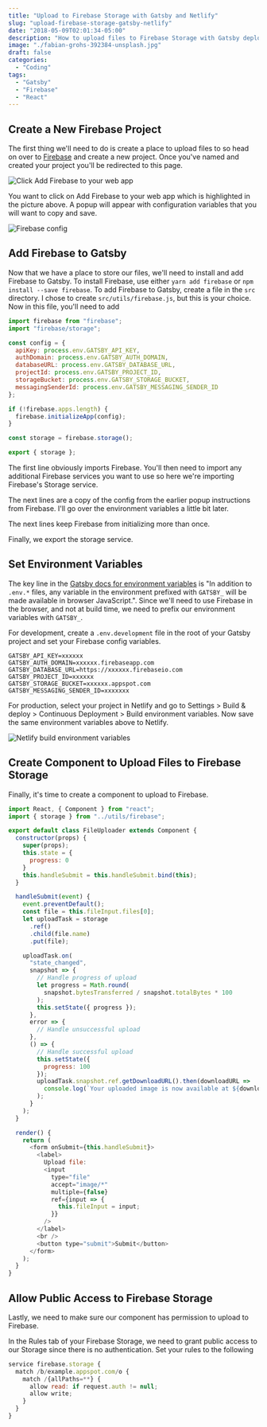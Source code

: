 ```yaml
---
title: "Upload to Firebase Storage with Gatsby and Netlify"
slug: "upload-firebase-storage-gatsby-netlify"
date: "2018-05-09T02:01:34-05:00"
description: "How to upload files to Firebase Storage with Gatsby deployed to Netlify."
image: "./fabian-grohs-392384-unsplash.jpg"
draft: false
categories:
  - "Coding"
tags:
  - "Gatsby"
  - "Firebase"
  - "React"
---
```


## Create a New Firebase Project

The first thing we'll need to do is create a place to upload files to so head on over to [Firebase](https://firebase.google.com) and create a new project. Once you've named and created your project you'll be redirected to this page.

![Click Add Firebase to your web app](./click-add-firebase-web.png)

You want to click on Add Firebase to your web app which is highlighted in the picture above. A popup will appear with configuration variables that you will want to copy and save.

![Firebase config](./firebase-config.png)

## Add Firebase to Gatsby

Now that we have a place to store our files, we'll need to install and add Firebase to Gatsby. To install Firebase, use either `yarn add firebase` or `npm install --save firebase`. To add Firebase to Gatsby, create a file in the `src` directory. I chose to create `src/utils/firebase.js`, but this is your choice. Now in this file, you'll need to add

```js
import firebase from "firebase";
import "firebase/storage";

const config = {
  apiKey: process.env.GATSBY_API_KEY,
  authDomain: process.env.GATSBY_AUTH_DOMAIN,
  databaseURL: process.env.GATSBY_DATABASE_URL,
  projectId: process.env.GATSBY_PROJECT_ID,
  storageBucket: process.env.GATSBY_STORAGE_BUCKET,
  messagingSenderId: process.env.GATSBY_MESSAGING_SENDER_ID
};

if (!firebase.apps.length) {
  firebase.initializeApp(config);
}

const storage = firebase.storage();

export { storage };
```

The first line obviously imports Firebase. You'll then need to import any additional Firebase services you want to use so here we're importing Firebase's Storage service.

The next lines are a copy of the config from the earlier popup instructions from Firebase. I'll go over the environment variables a little bit later.

The next lines keep Firebase from initializing more than once.

Finally, we export the storage service.

## Set Environment Variables

The key line in the [Gatsby docs for environment variables](https://www.gatsbyjs.org/docs/environment-variables/) is "In addition to `.env.*` files, any variable in the environment prefixed with `GATSBY_` will be made available in browser JavaScript.". Since we'll need to use Firebase in the browser, and not at build time, we need to prefix our environment variables with `GATSBY_`.

For development, create a `.env.development` file in the root of your Gatsby project and set your Firebase config variables.

```shell
GATSBY_API_KEY=xxxxxx
GATSBY_AUTH_DOMAIN=xxxxxx.firebaseapp.com
GATSBY_DATABASE_URL=https://xxxxxx.firebaseio.com
GATSBY_PROJECT_ID=xxxxxx
GATSBY_STORAGE_BUCKET=xxxxxx.appspot.com
GATSBY_MESSAGING_SENDER_ID=xxxxxxx
```

For production, select your project in Netlify and go to Settings > Build & deploy > Continuous Deployment > Build environment variables. Now save the same environment variables above to Netlify.

![Netlify build environment variables](./netlify-env-vars.png)

## Create Component to Upload Files to Firebase Storage

Finally, it's time to create a component to upload to Firebase.

```js
import React, { Component } from "react";
import { storage } from "../utils/firebase";

export default class FileUploader extends Component {
  constructor(props) {
    super(props);
    this.state = {
      progress: 0
    }
    this.handleSubmit = this.handleSubmit.bind(this);
  }

  handleSubmit(event) {
    event.preventDefault();
    const file = this.fileInput.files[0];
    let uploadTask = storage
      .ref()
      .child(file.name)
      .put(file);

    uploadTask.on(
      "state_changed",
      snapshot => {
        // Handle progress of upload
        let progress = Math.round(
          snapshot.bytesTransferred / snapshot.totalBytes * 100
        );
        this.setState({ progress });
      },
      error => {
        // Handle unsuccessful upload
      },
      () => {
        // Handle successful upload
        this.setState({
          progress: 100
        });
        uploadTask.snapshot.ref.getDownloadURL().then(downloadURL =>
          console.log(`Your uploaded image is now available at ${downloadURL}`);
        );
      }
    );
  }

  render() {
    return (
      <form onSubmit={this.handleSubmit}>
        <label>
          Upload file:
          <input
            type="file"
            accept="image/*"
            multiple={false}
            ref={input => {
              this.fileInput = input;
            }}
          />
        </label>
        <br />
        <button type="submit">Submit</button>
      </form>
    );
  }
}
```

## Allow Public Access to Firebase Storage

Lastly, we need to make sure our component has permission to upload to Firebase.

In the Rules tab of your Firebase Storage, we need to grant public access to our Storage since there is no authentication. Set your rules to the following

```js
service firebase.storage {
  match /b/example.appspot.com/o {
    match /{allPaths=**} {
      allow read: if request.auth != null;
      allow write;
    }
  }
}
```
